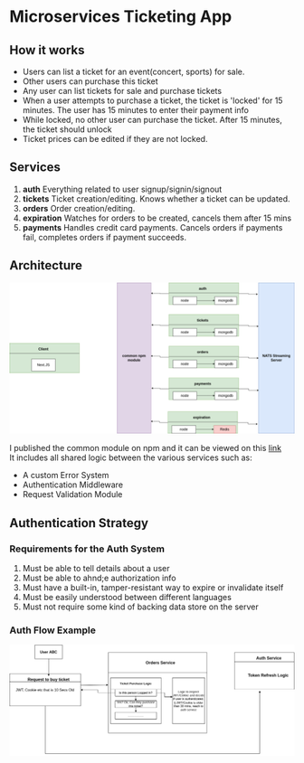 # Microservices Ticketing App
## How it works
-   Users can list a ticket for an event(concert, sports) for sale.
-   Other users can purchase this ticket
-   Any user   can list tickets for sale and purchase tickets
-   When a user attempts to purchase a ticket, the ticket is 'locked' for 15 minutes. The user has 15 minutes to enter their payment info
-   While locked, no other user can purchase the ticket. After 15 minutes, the ticket should unlock
-   Ticket prices can be edited if they are not locked.

## Services
1. **auth** Everything related to user signup/signin/signout
2. **tickets** Ticket creation/editing. Knows whether a ticket can be updated.
3. **orders** Order creation/editing.
4. **expiration** Watches for orders to be created, cancels them after 15 mins
5. **payments** Handles credit card payments. Cancels orders if payments fail, completes orders if payment succeeds.

## Architecture

![Services and Architecture](images/architecture.png)

I published the common module on npm and it can be viewed on this [link](https://www.npmjs.com/settings/mutua-ticketing-service/packages)  
It includes all shared logic between the various services such as:
-   A custom Error System
-   Authentication Middleware
-   Request Validation Module 

## Authentication Strategy
### Requirements for the Auth System
1. Must be able to tell details about a user
2. Must be able to ahnd;e authorization info
3. Must have a built-in, tamper-resistant way to expire or invalidate itself
4. Must be easily understood between different languages
5. Must not require some kind of backing data store on the server

### Auth Flow Example
![Services and Architecture](images/authentication.drawio.png)


